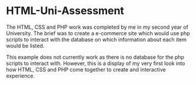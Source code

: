 # HTML-Uni-Assessment

The HTML, CSS and PHP work was completed by me in my second year of University. 
The brief was to create a e-commerce site which would use php scripts to interact with the database on which information about each item would be listed. 

This example does not currently work as there is no database for the php scripts to interact with.
However, this is a display of my very first look into how HTML, CSS and PHP come together to create and interactive experience. 
